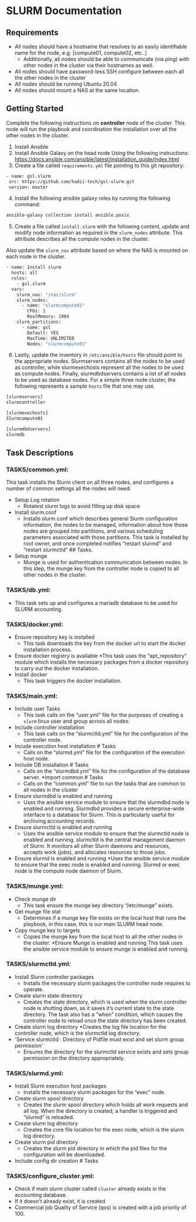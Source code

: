 # SLURM Documentation
## Requirements
* All nodes should have a hostname that resolves to an easily identifiable name for the node, e.g. [compute01, compute02, etc..]
   * Additionally, all nodes should be able to communicate (via ping) with other nodes in the cluster via their hostnames as well. 
* All nodes should have password-less SSH configure between each all the other nodes in the cluster
* All nodes should be running Ubuntu 20.04
* All nodes should mount a NAS at the same location.

## Getting Started
Complete the following instructions on **controller** node of the cluster. This node will run the playbook and coordination the installation over all the other nodes in the cluster.
1. Install Ansible
2. Install Ansible Galaxy on the head node Using the following instructions: https://docs.ansible.com/ansible/latest/installation_guide/index.html
3. Create a file called `requirements.yml` file pointing to this git repository:

 ```sh
- name: gsl.slurm
  src: https://github.com/hadii-tech/gsl-slurm.git
  version: master

```
4. Install the following ansible galaxy roles by running the following command:
 
 ```sh
ansible-galaxy collection install ansible.posix
```

5. Create a file called `install.slurm` with the following content, update and modify node information as required in the `slurm_nodes` attribute. This attribute describes all the compute nodes in the cluster.

Also update the `slurm_nas` attribute based on where the NAS is mounted on each node in the cluster.
 
 ```sh
- name: Install slurm
   hosts: all
   roles:
     - gsl.slurm
   vars:
     slurm_nas: "/nas/slurm"
     slurm_nodes:
       - name: "slurmcompute01"
         CPUs: 1
         RealMemory: 1984
     slurm_partitions:
       - name: gsl
         Default: YES
         MaxTime: UNLIMITED
         Nodes: "slurmcompute01"


```
6. Lastly, update the inventory in `/etc/ansible/hosts` file should point to the appropriate nodes. Slurmservers contains all the nodes to be used as controller, while slurmexechosts represent all the nodes to be used as compute nodes. Finally, slurmdbdservers contains a list of all nodes to be used as database nodes. For a simple three node cluster, the following represents a sample `hosts` file that one may use.

 ```sh
[slurmservers]
slurmcontroller

[slurmexechosts]
Slurmcompute01

[slurmdbdservers]
slurmdb

```

## Task Descriptions

### TASKS/common.yml:
This task installs the Slurm client on all three nodes, and configures a number of common settings all the nodes will need:
* Setup Log rotation 
  * Rotatest slurm logs to avoid filling up disk space
* Install slurm.conf 
  *	Installs slurm.conf which describes general Slurm configuration information, the nodes to be managed, information about how those nodes are grouped into partitions, and various scheduling parameters associated with those partitions. This task is installed by root owner, and once completed notifies “restart slurmd” and “restart slurmctld” ## Tasks.
* Setup munge
   * Munge is used for authentication communication between nodes. In this step, the munge key from the controller node is copied to all other nodes in the cluster.

### TASKS/db.yml:
* This task sets up and configures a mariadb database to be used for SLURM accounting.

### TASKS/docker.yml:
 * Ensure repository key is installed
     *	This task downloads the key from the docker url to start the docker installation process.
 * Ensure docker registry is available 
     *This task uses the “apt_repository” module which installs the necessary packages from a docker repository to carry out the docker installation.
* Install docker
  * This task triggers the docker installation.


### TASKS/main.yml:
* Include user Tasks
  * This task calls on the “user.yml” file for the purposes of creating a `slurm` linux user and group across all nodes.
* Include controller installation
   * This task calls on the “slurmctld.yml” file for the configuration of the controller node. 
* Incude execution host installation # Tasks
   * Calls on the “slurmd.yml” file for the configuration of the execution host node.
* Include DB installation # Tasks
   * Calls on the “slurmdbd.yml” file for the configuration of the database server.
*Import common # Tasks
   * Calls on the “common.yml” file to run the tasks that are common to all nodes in the cluster
* Ensure slurmdbd is enabled and running
   * Uses the ansible service module to ensure that the slurmdbd node is enabled and running. Slurmdbd provides a secure enterprise-wide interface to a database for Slurm. This is particularly useful for archiving accounting records.
* Ensure slurmctld is enabled and running
   * Uses the ansible service module to ensure that the slurmctld node is enabled and running. slurmctld is the central management daemon of Slurm. It monitors all other Slurm daemons and resources, accepts work (jobs), and allocates resources to those jobs.
* Ensure slurmd is enabled and running
   *Uses the ansible service module to ensure that the exec node is enabled and running. Slurmd or exec node is the compute node daemon of Slurm. 

### TASKS/munge.yml:
* Check munge dir
  * This task ensure the munge key directory “/etc/munge” exists.
* Get munge file stat
   * Determines if a munge key file exists on the local host that runs the playbook, in this case, this is our main SLURM head node.
* Copy munge key to targets
   * Copies the munge key from the local host to all the other nodes in the cluster.
*Ensure Munge is enabled and running
  This task uses the ansible service module to ensure munge is enabled and running.
  
### TASKS/slurmctld.yml:
* Install Slurm controller packages
    * Installs the necessary slurm packages the controller node requires to operate.
* Create slurm state directory
    * Creates the state directory, which is used when the slurm controller node is shutting down, as it saves it’s current state to the state directory. The task also has a “when” condition, which causes the controller node to reload once the state directory has been created.
*  Create slurm log directory
    *Creates the log file location for the controller node, which is the slurmctld log directory. 
* 'Service slurmctld : Directory of Pidfile must exist and set slurm group permission'
   * Ensures the directory for the slurmctld service exists and sets group permission on the directory appropriately. 

### TASKS/slurmd.yml:
* Install Slurm execution host packages
   * Installs the necessary slurm packages for the “exec” node.  
* Create slurm spool directory
    * Creates the slurm spool directory which holds all work requests and all log. When the directory is created, a handler is triggered and “slurmd” is reloaded. 
* Create slurm log directory
    *	Creates the core file location for the exec node, which is the slurm log directory. 
* Create slurm pid directory
    * Creates the slurm pid directory in which the pid files for the configuration will be downloaded. 
* Include config dir creation # Tasks
 
 
### TASKS/configure_cluster.yml:
* Check if main slurm cluster called `cluster` already exists in the accounting database.
* If it doesn't already exist, it is created
* Commercial job Quality of Service (qos) is created with a job priority of 100.

